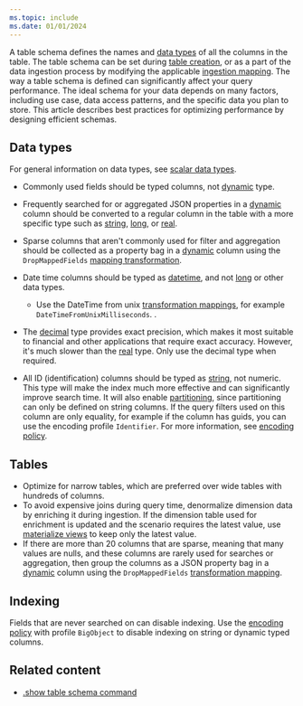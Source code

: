 ```yaml
---
ms.topic: include
ms.date: 01/01/2024
---
```


<!-- //TODO remove this file and link everything in Fabric to the Kusto doc as a prereq -->

A table schema defines the names and [data types](/azure/data-explorer/kusto/query/scalar-data-types/) of all the columns in the table. The table schema can be set during [table creation](/azure/data-explorer/kusto/management/create-table-command), or as a part of the data ingestion process by modifying the applicable [ingestion mapping](/azure/data-explorer/kusto/management/create-ingestion-mapping-command). The way a table schema is defined can significantly affect your query performance. The ideal schema for your data depends on many factors, including use case, data access patterns, and the specific data you plan to store. This article describes best practices for optimizing performance by designing efficient schemas.

## Data types

For general information on data types, see [scalar data types](/azure/data-explorer/kusto/query/scalar-data-types/).

* Commonly used fields should be typed columns, not [dynamic](/azure/data-explorer/kusto/query/scalar-data-types/dynamic) type.
* Frequently searched for or aggregated JSON properties in a [dynamic](/azure/data-explorer/kusto/query/scalar-data-types/dynamic) column should be converted to a regular column in the table with a more specific type such as [string](/azure/data-explorer/kusto/query/scalar-data-types/string), [long](/azure/data-explorer/kusto/query/scalar-data-types/long), or [real](/azure/data-explorer/kusto/query/scalar-data-types/real).
* Sparse columns that aren't commonly used for filter and aggregation should be collected as a property bag in a [dynamic](/azure/data-explorer/kusto/query/scalar-data-types/dynamic) column using the `DropMappedFields` [mapping transformation](/azure/data-explorer/kusto/management/mappings#dropmappedfields-transformation).

* Date time columns should be typed as [datetime](/azure/data-explorer/kusto/query/scalar-data-types/datetime), and not [long](/azure/data-explorer/kusto/query/scalar-data-types/long) or other data types.
    * Use the DateTime from unix [transformation mappings](/azure/data-explorer/kusto/management/mappings#mapping-transformations), for example `DateTimeFromUnixMilliseconds`. .

* The [decimal](/azure/data-explorer/kusto/query/scalar-data-types/decimal) type provides exact precision, which makes it most suitable to financial and other applications that require exact accuracy. However, it's much slower than the [real](/azure/data-explorer/kusto/query/scalar-data-types/real) type. Only use the decimal type when required.

* All ID (identification) columns should be typed as [string](/azure/data-explorer/kusto/query/scalar-data-types/string), not numeric. This type will make the index much more effective and can significantly improve search time. It will also enable [partitioning](/azure/data-explorer/kusto/management/partitioningpolicy), since partitioning can only be defined on string columns. If the query filters used on this column are only equality, for example if the column has guids, you can use the encoding profile `Identifier`. For more information, see [encoding policy](/azure/data-explorer/kusto/management/encoding-policy).

## Tables

* Optimize for narrow tables, which are preferred over wide tables with hundreds of columns.
* To avoid expensive joins during query time, denormalize dimension data by enriching it during ingestion. If the dimension table used for enrichment is updated and the scenario requires the latest value, use [materialize views](/azure/data-explorer/kusto/management/materialized-views/materialized-view-overview) to keep only the latest value.
* If there are more than 20 columns that are sparse, meaning that many values are nulls, and these columns are rarely used for searches or aggregation, then group the columns as a JSON property bag in a [dynamic](/azure/data-explorer/kusto/query/scalar-data-types/dynamic) column using the `DropMappedFields` [transformation mapping](/azure/data-explorer/kusto/management/mappings#dropmappedfields-transformation).

## Indexing

Fields that are never searched on can disable indexing. Use the [encoding policy](/azure/data-explorer/kusto/management/encoding-policy) with profile `BigObject` to disable indexing on string or dynamic typed columns.

## Related content

* [.show table schema command](/azure/data-explorer/kusto/management/show-table-schema-command)